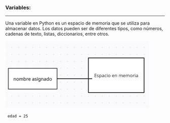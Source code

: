 ### Variables:

---
 Una variable en Python es un espacio de memoria que se utiliza para almacenar datos. Los datos pueden ser de diferentes tipos, como números, cadenas de texto, listas, diccionarios, entre otros.




![Ejemplo de asignacion](../files/python-resurces.png)



```
 edad = 25
```